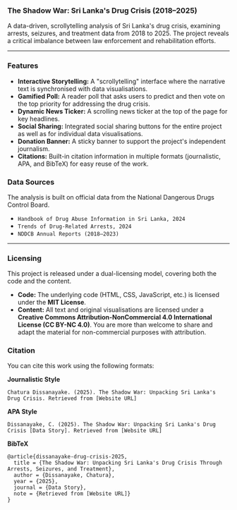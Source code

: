 ### The Shadow War: Sri Lanka's Drug Crisis (2018–2025)

A data-driven, scrollytelling analysis of Sri Lanka's drug crisis, examining arrests, seizures, and treatment data from 2018 to 2025. The project reveals a critical imbalance between law enforcement and rehabilitation efforts.

-----

### Features

  * **Interactive Storytelling:** A "scrollytelling" interface where the narrative text is synchronised with data visualisations.
  * **Gamified Poll:** A reader poll that asks users to predict and then vote on the top priority for addressing the drug crisis.
  * **Dynamic News Ticker:** A scrolling news ticker at the top of the page for key headlines.
  * **Social Sharing:** Integrated social sharing buttons for the entire project as well as for individual data visualisations.
  * **Donation Banner:** A sticky banner to support the project's independent journalism.
  * **Citations:** Built-in citation information in multiple formats (journalistic, APA, and BibTeX) for easy reuse of the work.

### Data Sources

The analysis is built on official data from the National Dangerous Drugs Control Board.

  * `Handbook of Drug Abuse Information in Sri Lanka, 2024`
  * `Trends of Drug-Related Arrests, 2024`
  * `NDDCB Annual Reports (2018–2023)`

-----

### Licensing

This project is released under a dual-licensing model, covering both the code and the content.

  * **Code:** The underlying code (HTML, CSS, JavaScript, etc.) is licensed under the **MIT License**.
  * **Content:** All text and original visualisations are licensed under a **Creative Commons Attribution-NonCommercial 4.0 International License (CC BY-NC 4.0)**. You are more than welcome to share and adapt the material for non-commercial purposes with attribution.

### Citation

You can cite this work using the following formats:

**Journalistic Style**

```
Chatura Dissanayake. (2025). The Shadow War: Unpacking Sri Lanka's Drug Crisis. Retrieved from [Website URL]
```

**APA Style**

```
Dissanayake, C. (2025). The Shadow War: Unpacking Sri Lanka's Drug Crisis [Data Story]. Retrieved from [Website URL]
```

**BibTeX**

```
@article{dissanayake-drug-crisis-2025,
  title = {The Shadow War: Unpacking Sri Lanka's Drug Crisis Through Arrests, Seizures, and Treatment},
  author = {Dissanayake, Chatura},
  year = {2025},
  journal = {Data Story},
  note = {Retrieved from [Website URL]}
}
```
